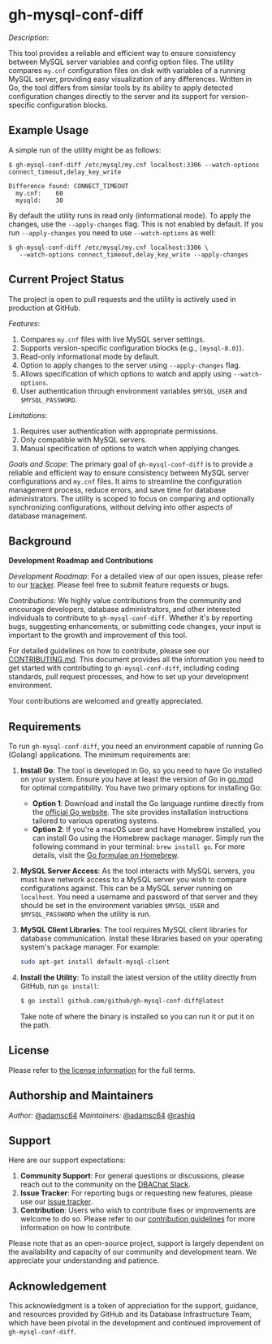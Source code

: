 # gh-mysql-conf-diff

_Description_: 

This tool provides a reliable and efficient way to ensure consistency between MySQL server variables and config option files. The utility compares `my.cnf` configuration files on disk with variables of a running MySQL server, providing easy visualization of any differences. Written in Go, the tool differs from similar tools by its ability to apply detected configuration changes directly to the server and its support for version-specific configuration blocks.

## Example Usage

A simple run of the utility might be as follows:
```
$ gh-mysql-conf-diff /etc/mysql/my.cnf localhost:3306 --watch-options connect_timeout,delay_key_write

Difference found: CONNECT_TIMEOUT
  my.cnf:    60
  mysqld:    30
```

By default the utility runs in read only (informational mode). To apply the
changes, use the `--apply-changes` flag. This is not enabled by default. If
you run `--apply-changes` you need to use `--watch-options` as well:

	$ gh-mysql-conf-diff /etc/mysql/my.cnf localhost:3306 \
	   --watch-options connect_timeout,delay_key_write --apply-changes

## Current Project Status

The project is open to pull requests and the utility is actively used in production at GitHub.

_Features_:
1. Compares `my.cnf` files with live MySQL server settings.
2. Supports version-specific configuration blocks (e.g., `[mysql-8.0]`).
3. Read-only informational mode by default.
4. Option to apply changes to the server using `--apply-changes` flag.
5. Allows specification of which options to watch and apply using `--watch-options`.
6. User authentication through environment variables `$MYSQL_USER` and `$MYSQL_PASSWORD`.

_Limitations_:
1. Requires user authentication with appropriate permissions.
2. Only compatible with MySQL servers.
3. Manual specification of options to watch when applying changes.

_Goals and Scope_:
The primary goal of `gh-mysql-conf-diff` is to provide a reliable and efficient way to ensure consistency between MySQL server configurations and `my.cnf` files. It aims to streamline the configuration management process, reduce errors, and save time for database administrators. The utility is scoped to focus on comparing and optionally synchronizing configurations, without delving into other aspects of database management.

## Background 

**Development Roadmap and Contributions**

_Development Roadmap_:
For a detailed view of our open issues, please refer to our [tracker](https://github.com/github/gh-mysql-conf-diff/issues). Please feel free to submit feature requests or bugs.

_Contributions_:
We highly value contributions from the community and encourage developers, database administrators, and other interested individuals to contribute to `gh-mysql-conf-diff`. Whether it's by reporting bugs, suggesting enhancements, or submitting code changes, your input is important to the growth and improvement of this tool.

For detailed guidelines on how to contribute, please see our [CONTRIBUTING.md](CONTRIBUTING.md). This document provides all the information you need to get started with contributing to `gh-mysql-conf-diff`, including coding standards, pull request processes, and how to set up your development environment.

Your contributions are welcomed and greatly appreciated.

## Requirements

To run `gh-mysql-conf-diff`, you need an environment capable of running Go (Golang) applications. The minimum requirements are:

1. **Install Go**: The tool is developed in Go, so you need to have Go installed on your system. Ensure you have at least the version of Go in [go.mod](go.mod) for optimal compatibility. You have two primary options for installing Go:
	- **Option 1**: Download and install the Go language runtime directly from the [official Go website](https://go.dev/doc/install). The site provides installation instructions tailored to various operating systems.
	- **Option 2**: If you're a macOS user and have Homebrew installed, you can install Go using the Homebrew package manager. Simply run the following command in your terminal: `brew install go`. For more details, visit the [Go formulae on Homebrew](https://formulae.brew.sh/formula/go).
1. **MySQL Server Access**: As the tool interacts with MySQL servers, you must have network access to a MySQL server you wish to compare configurations against. This can be a MySQL server running on `localhost`. You need a username and password of that server and they should be set in the environment variables `$MYSQL_USER` and `$MYSQL_PASSWORD` when the utility is run.
1. **MySQL Client Libraries**: The tool requires MySQL client libraries for database communication. Install these libraries based on your operating system's package manager. For example:

    ```bash
    sudo apt-get install default-mysql-client
    ```
1. **Install the Utility**: To install the latest version of the utility directly from GitHub, run `go install`:

	```bash
	$ go install github.com/github/gh-mysql-conf-diff@latest
	```
	Take note of where the binary is installed so you can run it or put it on the path.

## License 

Please refer to [the license information](./LICENSE.txt) for the full terms.

## Authorship and Maintainers

_Author:_ [@adamsc64](https://github.com/adamsc64)
_Maintainers:_ [@adamsc64](https://github.com/adamsc64) [@rashiq](https://github.com/rashiq)

## Support

Here are our support expectations:

1. **Community Support**: For general questions or discussions, please reach out to the community on the [DBAChat Slack](https://dbachat.slack.com/).
1. **Issue Tracker**: For reporting bugs or requesting new features, please use our [issue tracker](https://github.com/github/gh-mysql-conf-diff/issues).
1. **Contribution**: Users who wish to contribute fixes or improvements are welcome to do so. Please refer to our [contribution guidelines](CONTRIBUTING.md) for more information on how to contribute.

Please note that as an open-source project, support is largely dependent on the availability and capacity of our community and development team. We appreciate your understanding and patience.

## Acknowledgement

This acknowledgment is a token of appreciation for the support, guidance, and resources provided by GitHub and its Database Infrastructure Team, which have been pivotal in the development and continued improvement of `gh-mysql-conf-diff`.
